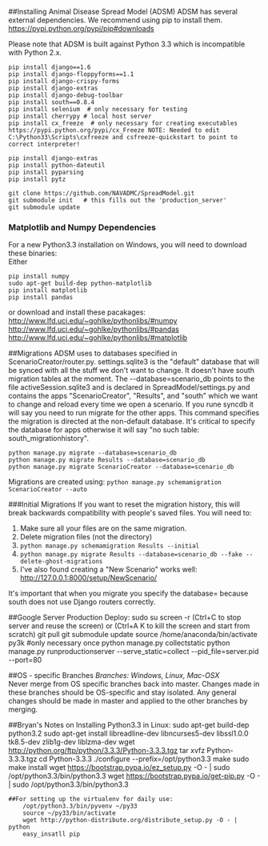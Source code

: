 ##Installing Animal Disease Spread Model (ADSM)
ADSM has several external dependencies.  We recommend using pip to install them.
https://pypi.python.org/pypi/pip#downloads

Please note that ADSM is built against Python 3.3 which is incompatible with Python 2.x.  

    pip install django==1.6
    pip install django-floppyforms==1.1
    pip install django-crispy-forms
    pip install django-extras
    pip install django-debug-toolbar
    pip install south==0.8.4
    pip install selenium  # only necessary for testing
    pip install cherrypy # local host server
    pip install cx_freeze  # only necessary for creating executables https://pypi.python.org/pypi/cx_Freeze NOTE: Needed to edit C:\Python33\Scripts\cxfreeze and csfreeze-quickstart to point to correct interpreter!

    pip install django-extras    
    pip install python-dateutil  
    pip install pyparsing  
    pip install pytz  

    git clone https://github.com/NAVADMC/SpreadModel.git
    git submodule init   # this fills out the 'production_server'
    git submodule update

### Matplotlib and Numpy Dependencies
For a new Python3.3 installation on Windows, you will need to download these binaries:  
Either  

    pip install numpy
    sudo apt-get build-dep python-matplotlib
    pip install matplotlib
    pip install pandas
or download and install these pacakages:
http://www.lfd.uci.edu/~gohlke/pythonlibs/#numpy  
http://www.lfd.uci.edu/~gohlke/pythonlibs/#pandas  
http://www.lfd.uci.edu/~gohlke/pythonlibs/#matplotlib  


##Migrations
ADSM uses to databases specified in ScenarioCreator/router.py.   settings.sqlite3 is the "default" database that
will be synced with all the stuff we don't want to change.  It doesn't have south migration tables at the moment. 
The --database=scenario_db points to the file activeSession.sqlite3 and is declared in SpreadModel/settings.py and 
contains the apps "ScenarioCreator", "Results", and "south" which we want to change and reload every time we open a 
scenario.  If you rune syncdb it will say you need to run migrate for the other apps.  This command specifies the 
migration is directed at the non-default database.  It's critical to specify the database for apps otherwise it will
  say "no such table: south_migrationhistory".
```
python manage.py migrate --database=scenario_db
python manage.py migrate Results --database=scenario_db
python manage.py migrate ScenarioCreator --database=scenario_db
```

Migrations are created using:
`python manage.py schemamigration ScenarioCreator --auto`

###Initial Migrations
If you want to reset the migration history, this will break backwards compatibility with people's saved files.  You
will need to:
1) Make sure all your files are on the same migration.
2) Delete migration files (not the directory)
3) `python manage.py schemamigration Results --initial`
4) `python manage.py migrate Results --database=scenario_db --fake --delete-ghost-migrations`
5) I've also found creating a "New Scenario" works well:  http://127.0.0.1:8000/setup/NewScenario/

It's important that when you migrate you specify the database= because south does not use Django routers correctly.



##Google Server Production Deploy:
    sudo su
    screen -r   (Ctrl+C to stop server and reuse the screen) or (Ctrl+A  K   to kill the screen and start from scratch)
    git pull
    git submodule update
    source /home/anaconda/bin/activate py3k    #only necessary once
    python manage.py collectstatic
    python manage.py runproductionserver --serve_static=collect --pid_file=server.pid --port=80

##OS - specific Branches
_Branches: Windows, Linux, Mac-OSX_  
Never merge from OS specific branches back into master.  Changes made in these branches should be OS-specific and stay isolated.  Any general changes should be made in master and applied to the other branches by merging.


##Bryan's Notes on Installing Python3.3 in Linux:
    sudo apt-get build-dep python3.2
    sudo apt-get install libreadline-dev libncurses5-dev libssl1.0.0 tk8.5-dev zlib1g-dev liblzma-dev
    wget http://python.org/ftp/python/3.3.3/Python-3.3.3.tgz
    tar xvfz Python-3.3.3.tgz
    cd Python-3.3.3
    ./configure --prefix=/opt/python3.3
    make
    sudo make install
    wget https://bootstrap.pypa.io/ez_setup.py -O - | sudo /opt/python3.3/bin/python3.3
    wget https://bootstrap.pypa.io/get-pip.py -O - | sudo /opt/python3.3/bin/python3.3

    ##For setting up the virtualenv for daily use:
        /opt/python3.3/bin/pyvenv ~/py33
        source ~/py33/bin/activate
        wget http://python-distribute.org/distribute_setup.py -O - | python
        easy_insatll pip

